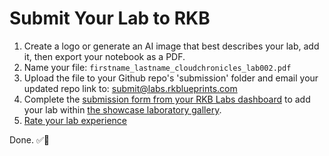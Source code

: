 # Submit Your Lab to RKB

1. Create a logo or generate an AI image that best describes your lab, add it, then export your notebook as a PDF.
2. Name your file: `firstname_lastname_cloudchronicles_lab002.pdf`
3. Upload the file to your Github repo's 'submission' folder and email your updated repo link to: submit@labs.rkblueprints.com 
4. Complete the [submission form from your RKB Labs dashboard](https://labs.rkblueprints.com/dashboard) to add your lab within [the showcase laboratory gallery](https://labs.rkblueprints.com/projects).
5. [Rate your lab experience](https://forms.gle/XAkMqvphMSvXDzFj8)

Done. ✅🎉 
